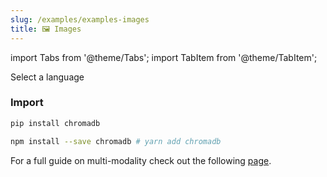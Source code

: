 ```yaml
---
slug: /examples/examples-images
title: 🖼️ Images
---
```


import Tabs from '@theme/Tabs';
import TabItem from '@theme/TabItem';

<div class="select-language">Select a language</div>

<Tabs queryString groupId="lang" queryString>
<TabItem value="py" label="Python"></TabItem>
<TabItem value="js" label="JavaScript"></TabItem>
</Tabs>

### Import

<Tabs queryString groupId="lang" className="hideTabSwitcher">
<TabItem value="py" label="Python">

```py
pip install chromadb
```

</TabItem>
<TabItem value="js" label="JavaScript">

```sh
npm install --save chromadb # yarn add chromadb
```

</TabItem>
</Tabs>

For a full guide on multi-modality check out the following [page](../../guides/multi-modal.md).